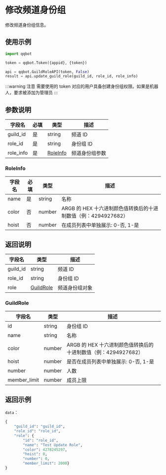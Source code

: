 # 修改频道身份组

修改频道身份组信息。

## 使用示例

```python
import qqbot

token = qqbot.Token({appid}, {token})

api = qqbot.GuildRoleAPI(token, False)
result = api.update_guild_role(guild_id, role_id, role_info)
```

:::warning 注意 
需要使用的 token 对应的用户具备创建身份组权限。如果是机器人，要求被添加为管理员
:::

## 参数说明

| 字段名   | 必填 | 类型                  | 描述           |
| -------- | ---- | --------------------- | -------------- |
| guild_id  | 是   | string                | 频道 ID        |
| role_id   | 是   | string                | 身份组 ID      |
| role_info | 是   | [RoleInfo](#roleinfo) | 频道身份组参数 |

### RoleInfo

| 字段名 | 必填 | 类型   | 描述                                                           |
| ------ | ---- | ------ | -------------------------------------------------------------- |
| name   | 是   | string | 名称                                                           |
| color  | 否   | number | ARGB 的 HEX 十六进制颜色值转换后的十进制数值（例：4294927682） |
| hoist  | 否   | number | 在成员列表中单独展示: 0-否, 1-是                               |

## 返回说明

| 字段名   | 类型                    | 描述           |
| -------- | ----------------------- | -------------- |
| guild_id | string                  | 频道 ID        |
| role_id  | string                  | 身份组 ID      |
| role     | [GuildRole](#guildrole) | 频道身份组对象 |

### GuildRole

| 字段名       | 类型   | 描述                                                           |
| ------------ | ------ | -------------------------------------------------------------- |
| id           | string | 身份组 ID                                                      |
| name         | string | 名称                                                           |
| color        | number | ARGB 的 HEX 十六进制颜色值转换后的十进制数值（例：4294927682） |
| hoist        | number | 是否在成员列表中单独展示: 0-否, 1-是                           |
| number       | number | 人数                                                           |
| member_limit | number | 成员上限                                                       |

## 返回示例

`data`：

```python
{
    "guild_id": "guild_id",
    "role_id": "role_id",
    "role": {
        "id": "role_id",
        "name": "Test Update Role",
        "color": 4278245297,
        "hoist": 0,
        "number": 0,
        "member_limit": 2000}
}
```